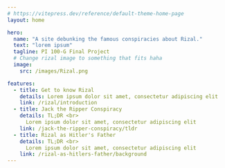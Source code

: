 ```yaml
---
# https://vitepress.dev/reference/default-theme-home-page
layout: home

hero:
  name: "A site debunking the famous conspiracies about Rizal."
  text: "lorem ipsum"
  tagline: PI 100-G Final Project
  # Change rizal image to something that fits haha
  image:
    src: /images/Rizal.png

features:
  - title: Get to know Rizal
    details: Lorem ipsum dolor sit amet, consectetur adipiscing elit
    link: /rizal/introduction
  - title: Jack the Ripper Conspiracy
    details: TL;DR <br>
      Lorem ipsum dolor sit amet, consectetur adipiscing elit
    link: /jack-the-ripper-conspiracy/tldr
  - title: Rizal as Hitler's Father
    details: TL;DR <br>
      Lorem ipsum dolor sit amet, consectetur adipiscing elit
    link: /rizal-as-hitlers-father/background
---
```

